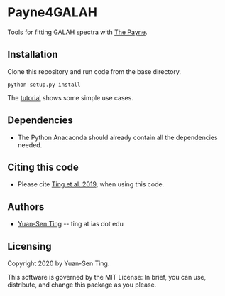 # Payne4GALAH
Tools for fitting GALAH spectra with [The Payne](https://github.com/tingyuansen/The_Payne).

## Installation
Clone this repository and run code from the base directory.
```
python setup.py install
````

The [tutorial](https://github.com/tingyuansen/Payne4GALAH/blob/master/tutorial.ipynb) shows some simple use cases.

## Dependencies
* The Python Anacaonda should already contain all the dependencies needed.


## Citing this code
* Please cite [Ting et al. 2019](https://ui.adsabs.harvard.edu/abs/2019ApJ...879...69T/abstract), when using this code.

## Authors
* [Yuan-Sen Ting](http://www.sns.ias.edu/~ting/) -- ting at ias dot edu

## Licensing

Copyright 2020 by Yuan-Sen Ting.

This software is governed by the MIT License: In brief, you can use, distribute, and change this package as you please.
